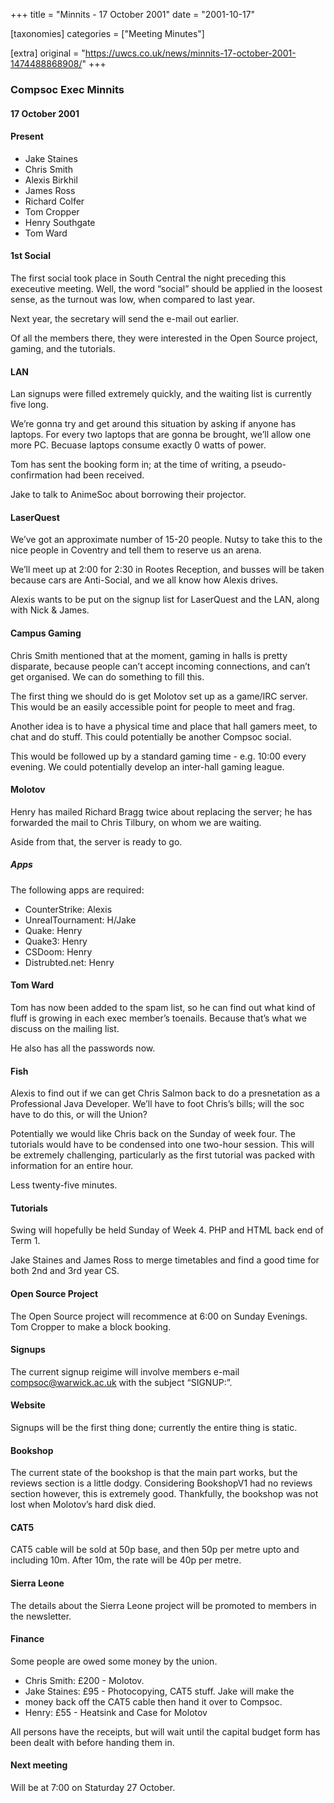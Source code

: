 +++
title = "Minnits - 17 October 2001"
date = "2001-10-17"

[taxonomies]
categories = ["Meeting Minutes"]

[extra]
original = "https://uwcs.co.uk/news/minnits-17-october-2001-1474488868908/"
+++

### Compsoc Exec Minnits

#### 17 October 2001

#### Present

  - Jake Staines
  - Chris Smith
  - Alexis Birkhil
  - James Ross
  - Richard Colfer
  - Tom Cropper
  - Henry Southgate
  - Tom Ward

#### 1st Social

The first social took place in South Central the night preceding this execeutive meeting. Well, the word “social” should be applied in the loosest sense, as the turnout was low, when compared to last year.

Next year, the secretary will send the e-mail out earlier.

Of all the members there, they were interested in the Open Source project, gaming, and the tutorials.

#### LAN

Lan signups were filled extremely quickly, and the waiting list is currently five long.

We’re gonna try and get around this situation by asking if anyone has laptops. For every two laptops that are gonna be brought, we’ll allow one more PC. Becuase laptops consume exactly 0 watts of power.

Tom has sent the booking form in; at the time of writing, a pseudo-confirmation had been received.

Jake to talk to AnimeSoc about borrowing their projector.

#### LaserQuest

We’ve got an approximate number of 15-20 people. Nutsy to take this to the nice people in Coventry and tell them to reserve us an arena.

We’ll meet up at 2:00 for 2:30 in Rootes Reception, and busses will be taken because cars are Anti-Social, and we all know how Alexis drives.

Alexis wants to be put on the signup list for LaserQuest and the LAN, along with Nick & James.

#### Campus Gaming

Chris Smith mentioned that at the moment, gaming in halls is pretty disparate, because people can’t accept incoming connections, and can’t get organised. We can do something to fill this.

The first thing we should do is get Molotov set up as a game/IRC server. This would be an easily accessible point for people to meet and frag.

Another idea is to have a physical time and place that hall gamers meet, to chat and do stuff. This could potentially be another Compsoc social.

This would be followed up by a standard gaming time - e.g. 10:00 every evening. We could potentially develop an inter-hall gaming league.

#### Molotov

Henry has mailed Richard Bragg twice about replacing the server; he has forwarded the mail to Chris Tilbury, on whom we are waiting.

Aside from that, the server is ready to go.

##### Apps

The following apps are required:

  - CounterStrike: Alexis
  - UnrealTournament: H/Jake
  - Quake: Henry
  - Quake3: Henry
  - CSDoom: Henry
  - Distrubted.net: Henry

#### Tom Ward

Tom has now been added to the spam list, so he can find out what kind of fluff is growing in each exec member’s toenails. Because that’s what we discuss on the mailing list.

He also has all the passwords now.

#### Fish

Alexis to find out if we can get Chris Salmon back to do a presnetation as a Professional Java Developer. We’ll have to foot Chris’s bills; will the soc have to do this, or will the Union?

Potentially we would like Chris back on the Sunday of week four. The tutorials would have to be condensed into one two-hour session. This will be extremely challenging, particularly as the first tutorial was packed with information for an entire hour.

Less twenty-five minutes.

#### Tutorials

Swing will hopefully be held Sunday of Week 4. PHP and HTML back end of Term 1.

Jake Staines and James Ross to merge timetables and find a good time for both 2nd and 3rd year CS.

#### Open Source Project

The Open Source project will recommence at 6:00 on Sunday Evenings. Tom Cropper to make a block booking.

#### Signups

The current signup reigime will involve members e-mail compsoc@warwick.ac.uk with the subject “SIGNUP:”.

#### Website

Signups will be the first thing done; currently the entire thing is static.

#### Bookshop

The current state of the bookshop is that the main part works, but the reviews section is a little dodgy. Considering BookshopV1 had no reviews section however, this is extremely good. Thankfully, the bookshop was not lost when Molotov’s hard disk died.

#### CAT5

CAT5 cable will be sold at 50p base, and then 50p per metre upto and including 10m. After 10m, the rate will be 40p per metre.

#### Sierra Leone

The details about the Sierra Leone project will be promoted to members in the newsletter.

#### Finance

Some people are owed some money by the union.

  - Chris Smith: £200 - Molotov.
  - Jake Staines: £95 - Photocopying, CAT5 stuff. Jake will make the
  - money back off the CAT5 cable then hand it over to Compsoc.
  - Henry: £55 - Heatsink and Case for Molotov

All persons have the receipts, but will wait until the capital budget form has been dealt with before handing them in.

#### Next meeting

Will be at 7:00 on Staturday 27 October.
